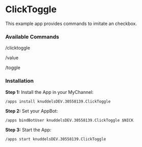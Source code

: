 # ClickToggle

This example app provides commands to imitate an checkbox.

### Available Commands
/clicktoggle

/value

/toggle

### Installation

**Step 1:** Install the App in your MyChannel:
```
/apps install knuddelsDEV.30558139.ClickToggle
```
**Step 2:** Set your AppBot:
```
/apps bindBotUser knuddelsDEV.30558139.ClickToggle $NICK
```
**Step 3:** Start the App:
```
/apps start knuddelsDEV.30558139.ClickToggle
```